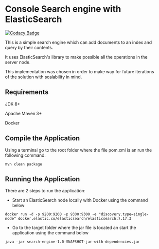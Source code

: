 # Console Search engine with ElasticSearch

[![Codacy Badge](https://api.codacy.com/project/badge/Grade/1ece3773cc0941e59c0ad891695b7439)](https://app.codacy.com/gh/LedioPapa/search-engine?utm_source=github.com&utm_medium=referral&utm_content=LedioPapa/search-engine&utm_campaign=Badge_Grade_Settings)

This is a simple search engine which can add documents to an index and query by their contents.

It uses ElasticSearch's library to make possible all the operations in the server node. 

This implementation was chosen in order to make way for future iterations of the solution with scalability in mind. 
## Requirements
JDK 8+

Apache Maven 3+

Docker

## Compile the Application
Using a terminal go to the root folder where the file pom.xml is an run the following command:
```
mvn clean package
```
## Running the Application
There are 2 steps to run the application:
- Start an ElasticSearch node locally with Docker using the command below

```
docker run -d -p 9200:9200 -p 9300:9300 -e "discovery.type=single-node" docker.elastic.co/elasticsearch/elasticsearch:7.17.3
```

- Go to the target folder where the jar file is located an start the application using the command below

```
java -jar search-engine-1.0-SNAPSHOT-jar-with-dependencies.jar
```
